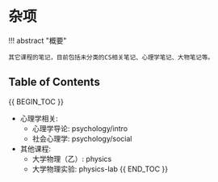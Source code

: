 # 杂项

!!! abstract "概要"

    其它课程的笔记，目前包括未分类的CS相关笔记、心理学笔记、大物笔记等。

## Table of Contents

{{ BEGIN_TOC }}
- 心理学相关:
    - 心理学导论: psychology/intro
    - 社会心理学: psychology/social
- 其他课程:
    - 大学物理（乙）: physics
    - 大学物理实验: physics-lab
{{ END_TOC }}